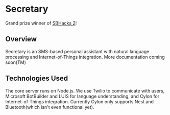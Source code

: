 # Secretary

Grand prize winner of [SBHacks 2](http://www.sbhacks.com/)!

## Overview

Secretary is an SMS-based personal assistant with natural language processing and Internet-of-Things integration.  More documentation coming soon(TM)

## Technologies Used

The core server runs on Node.js.  We use Twilio to communicate with users, Microsoft BotBuilder and LUIS for language understanding, and Cylon for Internet-of-Things integration.  Currently Cylon only supports Nest and Bluetooth(which isn't even functional yet).
